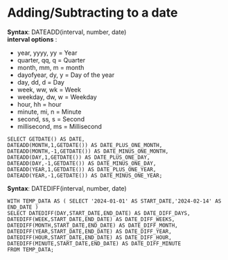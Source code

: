 # Adding/Subtracting to a date
__Syntax__: DATEADD(interval, number, date)  
__interval options__ : 
- year, yyyy, yy = Year 
- quarter, qq, q = Quarter 
- month, mm, m = month 
- dayofyear, dy, y = Day of the year 
- day, dd, d = Day 
- week, ww, wk = Week 
- weekday, dw, w = Weekday 
- hour, hh = hour 
- minute, mi, n = Minute 
- second, ss, s = Second 
- millisecond, ms = Millisecond
```commandline
SELECT GETDATE() AS DATE,
DATEADD(MONTH,1,GETDATE()) AS DATE_PLUS_ONE_MONTH,
DATEADD(MONTH,-1,GETDATE()) AS DATE_MINUS_ONE_MONTH,
DATEADD(DAY,1,GETDATE()) AS DATE_PLUS_ONE_DAY,
DATEADD(DAY,-1,GETDATE()) AS DATE_MINUS_ONE_DAY,
DATEADD(YEAR,1,GETDATE()) AS DATE_PLUS_ONE_YEAR,
DATEADD(YEAR,-1,GETDATE()) AS DATE_MINUS_ONE_YEAR;
```
__Syntax__: DATEDIFF(interval, number, date)  
```commandline
WITH TEMP_DATA AS ( SELECT '2024-01-01' AS START_DATE,'2024-02-14' AS END_DATE )
SELECT DATEDIFF(DAY,START_DATE,END_DATE) AS DATE_DIFF_DAYS,
DATEDIFF(WEEK,START_DATE,END_DATE) AS DATE_DIFF_WEEKS,
DATEDIFF(MONTH,START_DATE,END_DATE) AS DATE_DIFF_MONTH,
DATEDIFF(YEAR,START_DATE,END_DATE) AS DATE_DIFF_YEAR,
DATEDIFF(HOUR,START_DATE,END_DATE) AS DATE_DIFF_HOUR,
DATEDIFF(MINUTE,START_DATE,END_DATE) AS DATE_DIFF_MINUTE
FROM TEMP_DATA;
```